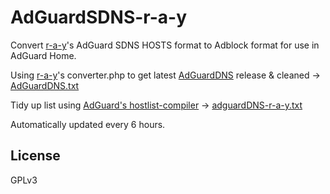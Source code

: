 # AdGuardSDNS-r-a-y
Convert [r-a-y](https://github.com/r-a-y/mobile-hosts)'s AdGuard SDNS HOSTS format to Adblock format for use in AdGuard Home.

Using [r-a-y](https://github.com/r-a-y/mobile-hosts)'s converter.php to get latest [AdGuardDNS](https://adguardteam.github.io/AdGuardSDNSFilter/Filters/filter.txt) release & cleaned -> [AdGuardDNS.txt](https://raw.githubusercontent.com/RPMozley/AdGuardSDNS-r-a-y/main/AdguardDNS.txt)

Tidy up list using [AdGuard's hostlist-compiler](https://github.com/AdguardTeam/HostlistCompiler) -> [adguardDNS-r-a-y.txt](https://raw.githubusercontent.com/RPMozley/AdGuardSDNS-r-a-y/main/adguardDNS-r-a-y.txt)

Automatically updated every 6 hours.
##

##
## License

GPLv3
